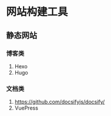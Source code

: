 # 网站构建工具

## 静态网站
### 博客类
1. Hexo
2. Hugo

### 文档类
1. https://github.com/docsifyjs/docsify/
2. VuePress